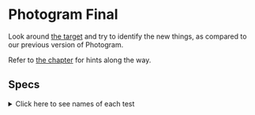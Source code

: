 # Photogram Final

Look around [the target](http://photogram-final.matchthetarget.com/) and try to identify the new things, as compared to our previous version of Photogram.

Refer to [the chapter](https://chapters.firstdraft.com/chapters/837) for hints along the way.


## Specs
<details>
  <summary>Click here to see names of each test</summary>

<li>/users lists the usernames of all users </li>

<li>/users lists the private status of all users (Yes/No) </li>

<li>/users has an additional column for follow/unfollow when signed in. </li>

<li>/users hides column for follow/unfollow when signed out. </li>

<li>/users shows a 'Follow' button next to a user when you haven't sent a follow request </li>

<li>/users shows an 'Unfollow' link next to a user when you have sent a follow request and it was accepted </li>

<li>/users shows 'Request sent' and 'Cancel' link when you have sent a follow request and it's pending </li>

<li>/users shows nothing when you have sent a follow request and it was rejected </li>

<li>/users/[USERNAME]/feed has the photos posted by the people the user is following </li>

<li>/users/[USERNAME]/liked_photos has the photos the user has liked </li>

<li>/users/[USERNAME]/discover has the photos that are liked by the people the user is following </li>

<li>/users/[USERNAME] has a link with the text of the username of the signed in user </li>

<li>/users/[USERNAME] displays the value of the private column for the related User record </li>

<li>/users/[USERNAME] displays the follower count for the related User record </li>

<li>/users/[USERNAME] displays the number of users that the User is following </li>

<li>/users/[USERNAME] displays the number of Photos that the related User has added </li>

<li>/users/[USERNAME] displays each of the  Photos that the related User has added in <img> tags </li>

<li>/users/[USERNAME] has a link to the details page for each of the Photos that the related User has added </li>

<li>/users/[USERNAME] displays the caption for each of the Photos that the related User has added </li>

<li>/users/[USERNAME] displays the likes count for each of the Photos that the related User has added </li>

<li>/users/[USERNAME] displays the posted time for each of the Photos that the related User has added </li>

<li>/users/[USERNAME] has a link to the User's feed </li>

<li>/users/[USERNAME] has a link to the User's liked photos </li>

<li>/users/[USERNAME] has a link to the User's discover </li>

<li>/users/[USERNAME] has a 'Follow' button when the details page does not belong to the current user </li>

<li>/users/[USERNAME] has a 'Unfollow' link when the details page does not belong to the current user and the user is following </li>

<li>/users/[USERNAME] has form to edit the User when you are the user </li>

<li>/users/[USERNAME] does not have form to edit the User when you are not the user </li>

<li>/users/[USERNAME] has the usernames of the user's pending follow requests </li>

<li>/users/[USERNAME] has the photos posted by the user </li>

<li>/photos shows photos added by non-private users </li>

<li>/photos has a form element </li>

<li>/photos has a label element with text 'Image' </li>

<li>/photos has a label element with text 'Caption' </li>

<li>/photos has a button element with text 'Add photo' </li>

<li>/photos has a form to add a new Photo if signed in </li>

<li>/photos/[ID] displays the image of the Photo in an <img> element </li>

<li>/photos/[ID] - Delete this photo link displays 'Delete this photo' link when photo belongs to current user </li>

<li>/photos/[ID] displays the caption of the Photo </li>

<li>/photos/[ID] displays the username of the User who added the Photo </li>

<li>/photos/[ID] displays the count of comments for the Photo </li>

<li>/photos/[ID] displays the posted time of the Photo </li>

<li>/photos/[ID] displays all the comments on the photo </li>

<li>/photos/[ID] displays the usernames of the Users who commented on the photo </li>

<li>/photos/[ID] - Delete this photo button displays Delete this photo button when photo belongs to current user </li>

<li>/photos/[ID] - Update photo form displays Update photo form when photo belongs to current user </li>

<li>/photos/[ID] - Like Form automatically populates photo_id and fan_id with current photo and signed in user </li>

<li>/photos/[ID] - Unlike link automatically associates like with signed in user </li>

<li>/photos/[ID] — Add comment form automatically associates comment with signed in user and current photo </li>

<li>The home page has a link to /users </li>

<li>The home page has a link to /photos </li>

<li>The home page has a link to /user_sign_in when no user is signed in </li>

<li>The home page has a link to /user_sign_up when no user is signed in </li>

<li>The home page has a link to /user_sign_out when user is signed in </li>

<li>/edit_user_profile can update the signed in user </li>

<li>The home page has a notice when you sign in successfully </li>

<li>The home page has a notice when you signed out successfully </li>

<li>The home page has a notice when you add a Photo successfully </li>

<li>The home page has a notice when you Like a Photo successfully </li>

<li>The home page has an alert when you Unlike a Photo </li>

<li>The home page has an alert when you try to visit a page you're not allowed to. </li>

<li>User has a class defined in app/models/ </li>

<li>User has an underlying table </li>

<li>Photo has a class defined in app/models/ </li>

<li>Photo has an underlying table </li>

<li>Comment has a class defined in app/models/ </li>

<li>Comment has an underlying table </li>

<li>Like has a class defined in app/models/ </li>

<li>Like has an underlying table </li>

<li>FollowRequest has a class defined in app/models/ </li>

<li>FollowRequest has an underlying table </li>

<li>User has an column called 'username' of type 'string' </li>

<li>User has an column called 'email' of type 'string' </li>

<li>User has an column called 'password_digest' of type 'string' </li>

<li>User has an column called 'comments_count' of type 'integer' </li>

<li>User has an column called 'likes_count' of type 'integer' </li>

<li>User has an column called 'private' of type 'boolean' </li>

<li>Photo has an column called 'caption' of type 'text' </li>

<li>Photo has an column called 'comments_count' of type 'integer' </li>

<li>Photo has an column called 'likes_count' of type 'integer' </li>

<li>Photo has an column called 'owner_id' of type 'integer' </li>

<li>Photo has an column called 'image' of type 'string' </li>

<li>Comment has an column called 'author_id' of type 'integer' </li>

<li>Comment has an column called 'photo_id' of type 'integer' </li>

<li>Comment has an column called 'body' of type 'text' </li>

<li>Like has an column called 'photo_id' of type 'integer' </li>

<li>Like has an column called 'fan_id' of type 'integer' </li>

<li>FollowRequest has an column called 'sender_id' of type 'integer' </li>

<li>FollowRequest has an column called 'recipient_id' of type 'integer' </li>

<li>FollowRequest has an column called 'status' of type 'string' </li>

</details>
